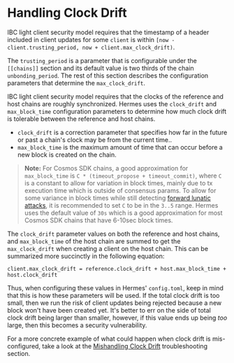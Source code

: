 # Handling Clock Drift

IBC light client security model requires that the timestamp of a header included in client updates for some `client` is within `[now - client.trusting_period, now + client.max_clock_drift)`.

The `trusting_period` is a parameter that is configurable under the `[[chains]]` section and its default value is two thirds of the chain `unbonding_period`.
The rest of this section describes the configuration parameters that determine the `max_clock_drift`.

IBC light client security model requires that the clocks of the reference and host chains are roughly synchronized. Hermes uses the `clock_drift` and `max_block_time` configuration parameters to determine how much clock drift is tolerable between the reference and host chains.
 - `clock_drift` is a correction parameter that specifies how far in the future or past a chain's clock may be from the current time..
 - `max_block_time` is the maximum amount of time that can occur before a new block is created on the chain. 

> **Note:** For Cosmos SDK chains, a good approximation for `max_block_time` is `C * (timeout_propose + timeout_commit)`,
where `C` is a constant to allow for variation in block times, mainly due to tx execution time which is outside of 
consensus params. To allow for some variance in block times while still detecting [forward lunatic attacks][forward-lunatic], 
it is recommended to set `C` to be in the `3..5` range. Hermes uses the default value of `30s` which is a good approximation 
for most Cosmos SDK chains that have 6-10sec block times.

The `clock_drift` parameter values on both the reference and host chains, and `max_block_time` of the host chain are summed to get the `max_clock_drift` when creating a client on the host chain.
This can be summarized more succinctly in the following equation: 
```
client.max_clock_drift = reference.clock_drift + host.max_block_time + host.clock_drift
```

Thus, when configuring these values in Hermes' `config.toml`, keep in mind that this is how these 
parameters will be used. If the total clock drift is too small, then we run the risk of client
updates being rejected because a new block won't have been created yet. It's better to err on the
side of total clock drift being larger than smaller, however, if this value ends up being _too_
large, then this becomes a security vulnerability.

For a more concrete example of what could happen when clock drift is mis-configured, take a look
at the [Mishandling Clock Drift][mishandling-clock-drift] troubleshooting section.

[forward-lunatic]: https://github.com/cometbft/cometbft/blob/main/docs/architecture/tendermint-core/adr-047-handling-evidence-from-light-client.md#appendix-b
[mishandling-clock-drift]: ./cross-comp-config.md#mishandling-clock-drift